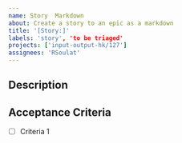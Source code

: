 ```yaml
---
name: Story  Markdown
about: Create a story to an epic as a markdown
title: '[Story:]'
labels: 'story', 'to be triaged'
projects: ['input-output-hk/127']
assignees: 'RSoulat'
---
```

<!--- This template should only be used through /template when filling an epic,
use the yaml template when creating a story from scratch -->

## Description
<!--- Describe the story -->

## Acceptance Criteria
<!--- Describe the acceptance criteria -->
- [ ] Criteria 1

<!-- DON'T FORGET TO FILL THE SIDEBAR WITH ESTIMATES, PRIORITY, ... -->